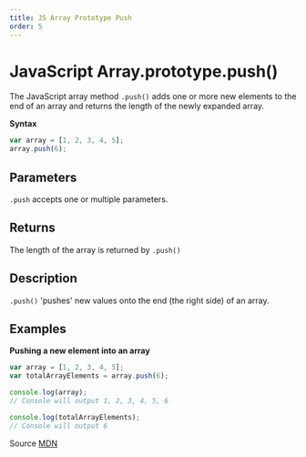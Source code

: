 ```yaml
---
title: JS Array Prototype Push
order: 5
---
```

# JavaScript Array.prototype.push()

The JavaScript array method `.push()` adds one or more new elements to the end of an array and returns the length of the newly expanded array.

**Syntax**

```javascript
var array = [1, 2, 3, 4, 5];
array.push(6);
```

## Parameters

`.push` accepts one or multiple parameters.

## Returns

The length of the array is returned by `.push()`

## Description

`.push()` 'pushes' new values onto the end (the right side) of an array.

## Examples

**Pushing a new element into an array**

```javascript
var array = [1, 2, 3, 4, 5];
var totalArrayElements = array.push(6);

console.log(array);
// Console will output 1, 2, 3, 4, 5, 6

console.log(totalArrayElements);
// Console will output 6
```

Source [MDN](https://developer.mozilla.org/en-US/docs/Web/JavaScript/Reference/Global_Objects/Array/push)
